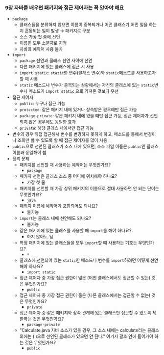 ### 9장 자바를 배우면 패키지와 접근 제어자는 꼭 알아야 해요

- `package`
    - 클래스들을 분류하지 않으면 이름이 중복되거나 어떤 클래스가 어떤 일을 하는지 혼동되는 일이 발생 → 패키지로 구분
    - 소스 가장 첫 줄에 선언
    - 이름은 모두 소문자로 지정
    - 자바의 예약어 사용 불가
- `import`
    - `package` 선언과 클래스 선언 사이에 선언
    - 다른 패키지에 있는 클래스에 접근 시 사용
    - `import static`: `static`한 변수(클래스 변수)와 `static`메소드를 사용하고자 할 때 사용
    - `static` 메소드나 변수가 중복되는 상황에서는 자신의 클래스에 있는 `static`변수나 메소드가 `import static` 으로 가져온 것보다 우선
- 접근 제어자
    - `public`: 누구나 접근 가능
    - `protected`: 같은 패키지 내에 있거나 상속받은 경우에만 접근 가능
    - `package-private`: 같은 패키지 내에 있을 때만 접근 가능, 접근 제어자가 선언되지 않은 경우에도 동일한 효과
    - `private`: 해당 클래스 내에서만 접근 가능
- 변수의 경우 직접 접근해서 변수를 변경하지 못하게 하고, 메소드를 통해서 변경이나 조회만 할 수 있도록 할 때 접근 제어자를 많이 사용
- `public`으로 선언된 클래스가 소스 내에 있으면, 소스 파일 이름은 `public`인 클래스 이름과 동일해야 함
- 정리 문제
    - 패키지를 선언할 때 사용하는 예약어는 무엇인가요?
        - `package`
    - 패키지 선언은 클래스 소스 중 어디에 위치해야 하나요?
        - 가장 첫 줄
    - 패키지를 선언할 때 가장 상위 패키지의 이름으로 절대 사용하면 안 되는 단어는 무엇인가요?
        - `java`
    - 패키지 이름에 예약어가 포함되어도 되나요?
        - 불가능
    - `import`는 클래스 내에 선언해도 되나요?
        - 불가능
    - 같은 패키지에 있는 클래스를 사용할 때 `import`를 해야 하나요?
        - 하지 않아도 됨
    - 특정 패키지에 있는 클래스들을 모두 `import`할 때 사용하는 기호는 무엇인가요?
        - `*`
    - 클래스에 선언되어 있는 `static`한 메소드나 변수를 `import`하려면 어떻게 선언해야 하나요?
        - `import static`
    - 접근 제어자 중 가장 접근 권한이 넓은 (어떤 클래스에서도 접근할 수 있는) 것은 무엇인가요?
        - `public`
    - 접근 제어자 중 가장 접근 권한이 좁은 (다른 클래스에서는 접근할 수 없는) 것은 무엇인가요?
        - `private`
    - 접근 제어자 중 같은 패키지와 상속 관계에 있는 클래스만 접근할 수 있도록 제한하는 것은 무엇인가요?
        - `package-private`
    - "Calculate.java 자바 소스가 있을 경우, 그 소스 내에는 calculate라는 클래스외에는 ( )으로 선언된 클래스가 있으면 안 된다." 
    여기서 괄호 안에 들어가야 하는 것은 무엇인가요?
        - `public`